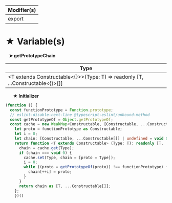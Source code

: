 | Modifier(s)                            |
|----------------------------------------|
| export |

# &#9733; Variable(s)

&nbsp;&nbsp; **&#10148; getPrototypeChain**

| Type                        |
|-----------------------------|
| &lt;T extends Constructable&lt;{}&gt;&gt;(Type: T) =&gt; readonly [T, ...Constructable&lt;{}&gt;[]] |

&nbsp;&nbsp;&nbsp;&nbsp;&nbsp; **&#9733; Initializer**

```ts
(function () {
  const functionPrototype = Function.prototype;
  // eslint-disable-next-line @typescript-eslint/unbound-method
  const getPrototypeOf = Object.getPrototypeOf;
  const cache = new WeakMap<Constructable, [Constructable, ...Constructable[]]>();
    let proto = functionPrototype as Constructable;
    let i = 0;
    let chain: [Constructable, ...Constructable[]] | undefined = void 0;
    return function <T extends Constructable> (Type: T): readonly [T, ...Constructable[]] {
      chain = cache.get(Type);
      if (chain === void 0) {
        cache.set(Type, chain = [proto = Type]);
        i = 0;
        while ((proto = getPrototypeOf(proto)) !== functionPrototype) {
          chain[++i] = proto;
        }
      }
      return chain as [T, ...Constructable[]];
    };
    })()
```
